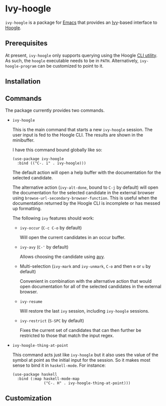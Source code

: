 # Ivy-hoogle

`ivy-hoogle` is a package for [Emacs][emacs] that provides an
[Ivy][swiper]-based interface to [Hoogle][hoogle].

[emacs]: https://www.gnu.org/software/emacs/
[swiper]: https://oremacs.com/swiper/
[hoogle]: https://github.com/ndmitchell/hoogle/

## Prerequisites

At present, `ivy-hoogle` only supports querying using the Hoogle [CLI
utility][hoogle-cli]. As such, the `hoogle` executable needs to be in
`PATH`. Alternatively, `ivy-hoogle-program` can be customized to point to it.

[hoogle-cli]: https://github.com/ndmitchell/hoogle#command-line-version

## Installation

## Commands

The package currently provides two commands.

 -   `ivy-hoogle`

     This is the main command that starts a new `ivy-hoogle` session. The user
     input is fed to the Hoogle CLI. The results are shown in the minibuffer.

     I have this command bound globally like so:

     ```elisp
     (use-package ivy-hoogle
       :bind (("C-. i" . ivy-hoogle)))
     ```

     The default action will open a help buffer with the documentation for the
     selected candidate.

     The alternative action (`ivy-alt-done`, bound to `C-j` by default) will
     open the documentation for the selected candidate in the external browser
     using `browse-url-secondary-browser-function`. This is useful when the
     documentation returned by the Hoogle CLI is incomplete or has messed up
     formatting.

     The following `ivy` features should work:

     *   `ivy-occur` (`C-c C-o` by default)

         Will open the current candidates in an occur buffer.

     *   `ivy-avy` (`C-'` by default)

         Allows choosing the candidate using [avy][avy].

     *   Multi-selection (`ivy-mark` and `ivy-unmark`, `C-o` and then `m` or
         `u` by default)

         Convenient in combination with the alternative action that would open
         documentation for all of the selected candidates in the external
         browser.

     *   `ivy-resume`

         Will restore the last `ivy` session, including `ivy-hoogle` sessions.

     *   `ivy-restrict` (`S-SPC` by default)

         Fixes the current set of candidates that can then further be
         restricted to those that match the input regex.

 -   `ivy-hoogle-thing-at-point`

     This command acts just like `ivy-hoogle` but it also uses the value of
     the symbol at point as the initial input for the session. So it makes
     most sense to bind it in `haskell-mode`. For instance:

     ```elisp
     (use-package haskell
       :bind (:map haskell-mode-map
                   ("C-. H" . ivy-hoogle-thing-at-point)))
     ```

[avy]: https://github.com/abo-abo/avy

## Customization

